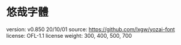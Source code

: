 # 悠哉字體

version: v0.850 20/10/01
source: https://github.com/lxgw/yozai-font
license: OFL-1.1 license
weight: 300, 400, 500, 700
